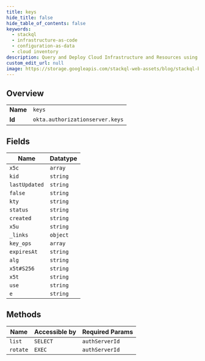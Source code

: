 ```yaml
---
title: keys
hide_title: false
hide_table_of_contents: false
keywords:
  - stackql
  - infrastructure-as-code
  - configuration-as-data
  - cloud inventory
description: Query and Deploy Cloud Infrastructure and Resources using SQL
custom_edit_url: null
image: https://storage.googleapis.com/stackql-web-assets/blog/stackql-blog-post-featured-image.png
---
```

  
    

## Overview
<table><tbody>
<tr><td><b>Name</b></td><td><code>keys</code></td></tr>
<tr><td><b>Id</b></td><td><code>okta.authorizationserver.keys</code></td></tr>
</tbody></table>

## Fields
| Name | Datatype |
| ---- | -------- |
| `x5c` | `array` |
| `kid` | `string` |
| `lastUpdated` | `string` |
| `false` | `string` |
| `kty` | `string` |
| `status` | `string` |
| `created` | `string` |
| `x5u` | `string` |
| `_links` | `object` |
| `key_ops` | `array` |
| `expiresAt` | `string` |
| `alg` | `string` |
| `x5t#S256` | `string` |
| `x5t` | `string` |
| `use` | `string` |
| `e` | `string` |
## Methods
| Name | Accessible by | Required Params |
| ---- | ------------- | --------------- |
| `list` | `SELECT` | `authServerId` |
| `rotate` | `EXEC` | `authServerId` |
